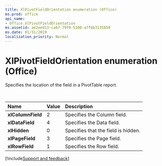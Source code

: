 ```yaml
---
title: XlPivotFieldOrientation enumeration (Office)
ms.prod: office
api_name:
- Office.XlPivotFieldOrientation
ms.assetid: ae2eed13-ca67-79f9-5100-a7f6b3135850
ms.date: 01/31/2019
localization_priority: Normal
---
```



# XlPivotFieldOrientation enumeration (Office)

Specifies the location of the field in a PivotTable report.

<br/>

|Name|Value|Description|
|:-----|:-----|:-----|
|**xlColumnField**|2|Specifies the Column field.|
|**xlDataField**|4|Specifies the Data field.|
|**xlHidden**|0|Specifies that the field is hidden.|
|**xlPageField**|3|Specifies the Page field.|
|**xlRowField**|1|Specifies the Row field.|

[!include[Support and feedback](~/includes/feedback-boilerplate.md)]